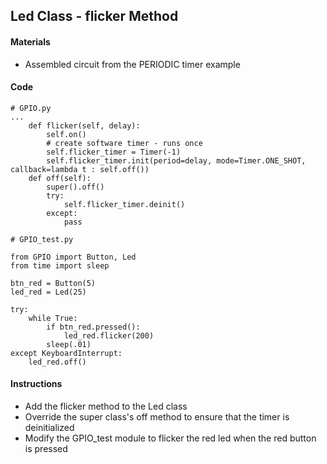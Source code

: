 ## Led Class - flicker Method

#### Materials
 - Assembled circuit from the PERIODIC timer example

#### Code
```
# GPIO.py
...
    def flicker(self, delay):
        self.on()
        # create software timer - runs once
        self.flicker_timer = Timer(-1)
        self.flicker_timer.init(period=delay, mode=Timer.ONE_SHOT, callback=lambda t : self.off())
    def off(self):
        super().off()
        try:
            self.flicker_timer.deinit()
        except:
            pass
```
```
# GPIO_test.py

from GPIO import Button, Led
from time import sleep

btn_red = Button(5)
led_red = Led(25)

try:
    while True:
        if btn_red.pressed():
            led_red.flicker(200)
        sleep(.01)
except KeyboardInterrupt:
    led_red.off()
```
#### Instructions
 - Add the flicker method to the Led class
 - Override the super class's off method to ensure that the timer is deinitialized
 - Modify the GPIO_test module to flicker the red led when the red button is pressed
